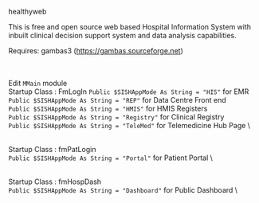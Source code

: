 healthyweb

This is free and open source web based Hospital Information System with inbuilt clinical decision support system and data analysis capabilities.

Requires:
gambas3 (https://gambas.sourceforge.net)

\
\
Edit `MMain` module \
Startup Class : FmLogIn
`Public $SISHAppMode As String = "HIS"`  for EMR \
`Public $SISHAppMode As String = "REP"`  for Data Centre Front end \
`Public $SISHAppMode As String = "HMIS"`  for HMIS Registers \
`Public $SISHAppMode As String = "Registry"`  for Clinical Registry \
`Public $SISHAppMode As String = "TeleMed"`  for Telemedicine Hub Page \

\
Startup Class : fmPatLogin \
`Public $SISHAppMode As String = "Portal"`  for Patient Portal \

\
Startup Class : fmHospDash \
`Public $SISHAppMode As String = "Dashboard"`  for Public Dashboard \

